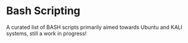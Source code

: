 # Bash Scripting

A curated list of BASH scripts primarily aimed towards Ubuntu and KALI systems, still a work in progress!